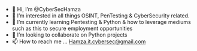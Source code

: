 - 👋 Hi, I’m @CyberSecHamza
- 👀 I’m interested in all things OSINT, PenTesting & CyberSecurity related.
- 🌱 I’m currently learning Pentesting & Python & how to leverage mediums such as this to secure employment opportunities
- 💞️ I’m looking to collaborate on Python projects
- 📫 How to reach me ... Hamza.it.cybersec@gmail.com

<!---
CybersecHamza/CybersecHamza is a ✨ special ✨ repository because its `README.md` (this file) appears on your GitHub profile.
You can click the Preview link to take a look at your changes.
--->

